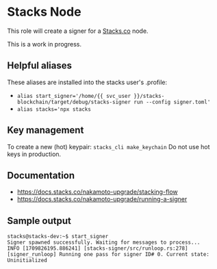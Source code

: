 # Stacks Node
This role will create a signer for a [Stacks.co](https://www.stacks.co/) node.

This is a work in progress.

## Helpful aliases
These aliases are installed into the stacks user's .profile:
* `alias start_signer='/home/{{ svc_user }}/stacks-blockchain/target/debug/stacks-signer run --config signer.toml'`
* `alias stacks='npx stacks`

## Key management
To create a new (hot) keypair: `stacks_cli make_keychain`
Do not use hot keys in production.

## Documentation
* https://docs.stacks.co/nakamoto-upgrade/stacking-flow
* https://docs.stacks.co/nakamoto-upgrade/running-a-signer


## Sample output
```
stacks@stacks-dev:~$ start_signer
Signer spawned successfully. Waiting for messages to process...
INFO [1709826195.886241] [stacks-signer/src/runloop.rs:278] [signer_runloop] Running one pass for signer ID# 0. Current state: Uninitialized
```

